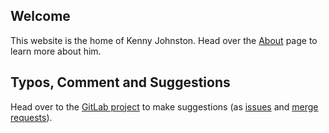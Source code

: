## Welcome

This website is the home of Kenny Johnston. Head over the [About](/pages/about) page to learn more about him.

## Typos, Comment and Suggestions

Head over to the [GitLab project](https://gitlab.com/johnston-family/www-kencjohnston-com) to make suggestions (as [issues](https://gitlab.com/johnston-family/www-kencjohnston-com/issues) and [merge requests](https://gitlab.com/johnston-family/www-kencjohnston-com/merge_requests)).
